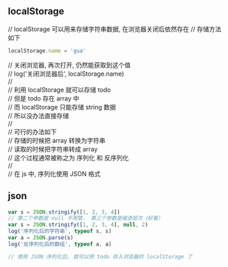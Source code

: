 ## localStorage
// localStorage 可以用来存储字符串数据, 在浏览器关闭后依然存在
// 存储方法如下
```javascript
localStorage.name = 'gua'
```
// 关闭浏览器, 再次打开, 仍然能获取到这个值  
// log('关闭浏览器后', localStorage.name)  
//  
// 利用 localStorage 就可以存储 todo  
// 但是 todo 存在 array 中  
// 而 localStorage 只能存储 string 数据  
// 所以没办法直接存储  
//  
// 可行的办法如下  
// 存储的时候把 array 转换为字符串  
// 读取的时候把字符串转成 array  
// 这个过程通常被称之为 序列化 和 反序列化  
//  
// 在 js 中, 序列化使用 JSON 格式  
## json
```javascript
var s = JSON.stringify([1, 2, 3, 4])
// 第二个参数是 null 不用管， 第三个参数是缩进层次（好看）
var s = JSON.stringify([1, 2, 3, 4], null, 2)
log('序列化后的字符串', typeof s, s)
var a = JSON.parse(s)
log('反序列化后的数组', typeof a, a)

// 使用 JSON 序列化后, 就可以把 todo 存入浏览器的 localStorage 了
```
